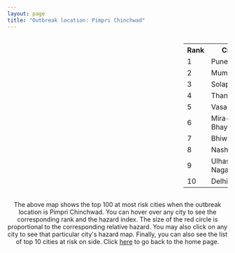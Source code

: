 ```yaml
---
layout: page
title: "Outbreak location: Pimpri Chinchwad"
---
```

<div style="width: 100%; overflow: auto;">
<div style="width: 75%; float: left;">
<div id="mapid">
<script src="https://buda-magenta.github.io/hazard_map/load_map.js"></script>

<script>
var marker_outbreak = L.marker([18.627929, 73.800983],{"autoPan": true}).addTo(map); marker_outbreak.bindTooltip("Pimpri Chinchwad").openTooltip();

var circle_1 = L.circle([18.521428, 73.854454], {"pane": "markerPane", "color": "red", "fill": true, "fillOpacity": 0.2, "fillRule": "evenodd", "lineCap": "round", "lineJoin": "round", "opacity": 1.0, "radius": 163273, "stroke": true, "weight": 3}).addTo(map);
circle_1.bindTooltip("Pune<br>rank: 1<br>hazard index: 0.163273")
circle_1.bindPopup('<a href="https://buda-magenta.github.io/hazard_map/Pune">Pune</a>')

var circle_2 = L.circle([19.075990, 72.877393], {"pane": "markerPane", "color": "red", "fill": true, "fillOpacity": 0.2, "fillRule": "evenodd", "lineCap": "round", "lineJoin": "round", "opacity": 1.0, "radius": 121465, "stroke": true, "weight": 3}).addTo(map);
circle_2.bindTooltip("Mumbai<br>rank: 2<br>hazard index: 0.121465")
circle_2.bindPopup('<a href="https://buda-magenta.github.io/hazard_map/Mumbai">Mumbai</a>')

var circle_3 = L.circle([17.849907, 75.276320], {"pane": "markerPane", "color": "red", "fill": true, "fillOpacity": 0.2, "fillRule": "evenodd", "lineCap": "round", "lineJoin": "round", "opacity": 1.0, "radius": 18110, "stroke": true, "weight": 3}).addTo(map);
circle_3.bindTooltip("Solapur<br>rank: 3<br>hazard index: 0.018111")
circle_3.bindPopup('<a href="https://buda-magenta.github.io/hazard_map/Solapur">Solapur</a>')

var circle_4 = L.circle([19.194329, 72.970178], {"pane": "markerPane", "color": "red", "fill": true, "fillOpacity": 0.2, "fillRule": "evenodd", "lineCap": "round", "lineJoin": "round", "opacity": 1.0, "radius": 17567, "stroke": true, "weight": 3}).addTo(map);
circle_4.bindTooltip("Thane<br>rank: 4<br>hazard index: 0.017568")
circle_4.bindPopup('<a href="https://buda-magenta.github.io/hazard_map/Thane">Thane</a>')

var circle_5 = L.circle([19.439885, 72.880383], {"pane": "markerPane", "color": "red", "fill": true, "fillOpacity": 0.2, "fillRule": "evenodd", "lineCap": "round", "lineJoin": "round", "opacity": 1.0, "radius": 9394, "stroke": true, "weight": 3}).addTo(map);
circle_5.bindTooltip("Vasai<br>rank: 5<br>hazard index: 0.009395")
circle_5.bindPopup('<a href="https://buda-magenta.github.io/hazard_map/Vasai">Vasai</a>')

var circle_6 = L.circle([19.295200, 72.854400], {"pane": "markerPane", "color": "red", "fill": true, "fillOpacity": 0.2, "fillRule": "evenodd", "lineCap": "round", "lineJoin": "round", "opacity": 1.0, "radius": 7401, "stroke": true, "weight": 3}).addTo(map);
circle_6.bindTooltip("Mira-Bhayandar<br>rank: 6<br>hazard index: 0.007401")
circle_6.bindPopup('<a href="https://buda-magenta.github.io/hazard_map/Mira-Bhayandar">Mira-Bhayandar</a>')

var circle_7 = L.circle([19.362531, 73.078475], {"pane": "markerPane", "color": "red", "fill": true, "fillOpacity": 0.2, "fillRule": "evenodd", "lineCap": "round", "lineJoin": "round", "opacity": 1.0, "radius": 6482, "stroke": true, "weight": 3}).addTo(map);
circle_7.bindTooltip("Bhiwandi<br>rank: 7<br>hazard index: 0.006482")
circle_7.bindPopup('<a href="https://buda-magenta.github.io/hazard_map/Bhiwandi">Bhiwandi</a>')

var circle_8 = L.circle([20.011247, 73.790236], {"pane": "markerPane", "color": "red", "fill": true, "fillOpacity": 0.2, "fillRule": "evenodd", "lineCap": "round", "lineJoin": "round", "opacity": 1.0, "radius": 5839, "stroke": true, "weight": 3}).addTo(map);
circle_8.bindTooltip("Nashik<br>rank: 8<br>hazard index: 0.005840")
circle_8.bindPopup('<a href="https://buda-magenta.github.io/hazard_map/Nashik">Nashik</a>')

var circle_9 = L.circle([19.261944, 73.194760], {"pane": "markerPane", "color": "red", "fill": true, "fillOpacity": 0.2, "fillRule": "evenodd", "lineCap": "round", "lineJoin": "round", "opacity": 1.0, "radius": 4628, "stroke": true, "weight": 3}).addTo(map);
circle_9.bindTooltip("Ulhas Nagar<br>rank: 9<br>hazard index: 0.004628")
circle_9.bindPopup('<a href="https://buda-magenta.github.io/hazard_map/Ulhas_Nagar">Ulhas Nagar</a>')

var circle_10 = L.circle([28.651718, 77.221939], {"pane": "markerPane", "color": "red", "fill": true, "fillOpacity": 0.2, "fillRule": "evenodd", "lineCap": "round", "lineJoin": "round", "opacity": 1.0, "radius": 3461, "stroke": true, "weight": 3}).addTo(map);
circle_10.bindTooltip("Delhi<br>rank: 10<br>hazard index: 0.003461")
circle_10.bindPopup('<a href="https://buda-magenta.github.io/hazard_map/Delhi">Delhi</a>')

var circle_11 = L.circle([17.636129, 74.298278], {"pane": "markerPane", "color": "red", "fill": true, "fillOpacity": 0.2, "fillRule": "evenodd", "lineCap": "round", "lineJoin": "round", "opacity": 1.0, "radius": 3197, "stroke": true, "weight": 3}).addTo(map);
circle_11.bindTooltip("Satara<br>rank: 11<br>hazard index: 0.003197")
circle_11.bindPopup('<a href="https://buda-magenta.github.io/hazard_map/Satara">Satara</a>')

var circle_12 = L.circle([19.794750, 75.077922], {"pane": "markerPane", "color": "red", "fill": true, "fillOpacity": 0.2, "fillRule": "evenodd", "lineCap": "round", "lineJoin": "round", "opacity": 1.0, "radius": 2756, "stroke": true, "weight": 3}).addTo(map);
circle_12.bindTooltip("Gangapur<br>rank: 12<br>hazard index: 0.002756")
circle_12.bindPopup('<a href="https://buda-magenta.github.io/hazard_map/Gangapur">Gangapur</a>')

var circle_13 = L.circle([12.979120, 77.591300], {"pane": "markerPane", "color": "red", "fill": true, "fillOpacity": 0.2, "fillRule": "evenodd", "lineCap": "round", "lineJoin": "round", "opacity": 1.0, "radius": 2463, "stroke": true, "weight": 3}).addTo(map);
circle_13.bindTooltip("Bangalore<br>rank: 13<br>hazard index: 0.002464")
circle_13.bindPopup('<a href="https://buda-magenta.github.io/hazard_map/Bangalore">Bangalore</a>')

var circle_14 = L.circle([19.143607, 73.295535], {"pane": "markerPane", "color": "red", "fill": true, "fillOpacity": 0.2, "fillRule": "evenodd", "lineCap": "round", "lineJoin": "round", "opacity": 1.0, "radius": 2278, "stroke": true, "weight": 3}).addTo(map);
circle_14.bindTooltip("Ambarnath<br>rank: 14<br>hazard index: 0.002278")
circle_14.bindPopup('<a href="https://buda-magenta.github.io/hazard_map/Ambarnath">Ambarnath</a>')

var circle_15 = L.circle([19.250000, 74.750000], {"pane": "markerPane", "color": "red", "fill": true, "fillOpacity": 0.2, "fillRule": "evenodd", "lineCap": "round", "lineJoin": "round", "opacity": 1.0, "radius": 2231, "stroke": true, "weight": 3}).addTo(map);
circle_15.bindTooltip("Ahmadnagar<br>rank: 15<br>hazard index: 0.002232")
circle_15.bindPopup('<a href="https://buda-magenta.github.io/hazard_map/Ahmadnagar">Ahmadnagar</a>')

var circle_16 = L.circle([21.170200, 72.831100], {"pane": "markerPane", "color": "red", "fill": true, "fillOpacity": 0.2, "fillRule": "evenodd", "lineCap": "round", "lineJoin": "round", "opacity": 1.0, "radius": 2085, "stroke": true, "weight": 3}).addTo(map);
circle_16.bindTooltip("Surat<br>rank: 16<br>hazard index: 0.002086")
circle_16.bindPopup('<a href="https://buda-magenta.github.io/hazard_map/Surat">Surat</a>')

var circle_17 = L.circle([23.021624, 72.579707], {"pane": "markerPane", "color": "red", "fill": true, "fillOpacity": 0.2, "fillRule": "evenodd", "lineCap": "round", "lineJoin": "round", "opacity": 1.0, "radius": 2055, "stroke": true, "weight": 3}).addTo(map);
circle_17.bindTooltip("Ahmedabad<br>rank: 17<br>hazard index: 0.002056")
circle_17.bindPopup('<a href="https://buda-magenta.github.io/hazard_map/Ahmedabad">Ahmedabad</a>')

var circle_18 = L.circle([20.325704, 78.116914], {"pane": "markerPane", "color": "red", "fill": true, "fillOpacity": 0.2, "fillRule": "evenodd", "lineCap": "round", "lineJoin": "round", "opacity": 1.0, "radius": 1964, "stroke": true, "weight": 3}).addTo(map);
circle_18.bindTooltip("Yavatmal<br>rank: 18<br>hazard index: 0.001965")
circle_18.bindPopup('<a href="https://buda-magenta.github.io/hazard_map/Yavatmal">Yavatmal</a>')

var circle_19 = L.circle([17.388786, 78.461065], {"pane": "markerPane", "color": "red", "fill": true, "fillOpacity": 0.2, "fillRule": "evenodd", "lineCap": "round", "lineJoin": "round", "opacity": 1.0, "radius": 1922, "stroke": true, "weight": 3}).addTo(map);
circle_19.bindTooltip("Hyderabad<br>rank: 19<br>hazard index: 0.001923")
circle_19.bindPopup('<a href="https://buda-magenta.github.io/hazard_map/Hyderabad">Hyderabad</a>')

var circle_20 = L.circle([13.083694, 80.270186], {"pane": "markerPane", "color": "red", "fill": true, "fillOpacity": 0.2, "fillRule": "evenodd", "lineCap": "round", "lineJoin": "round", "opacity": 1.0, "radius": 1581, "stroke": true, "weight": 3}).addTo(map);
circle_20.bindTooltip("Chennai<br>rank: 20<br>hazard index: 0.001581")
circle_20.bindPopup('<a href="https://buda-magenta.github.io/hazard_map/Chennai">Chennai</a>')

var circle_21 = L.circle([15.398403, 73.812918], {"pane": "markerPane", "color": "red", "fill": true, "fillOpacity": 0.2, "fillRule": "evenodd", "lineCap": "round", "lineJoin": "round", "opacity": 1.0, "radius": 1396, "stroke": true, "weight": 3}).addTo(map);
circle_21.bindTooltip("Vasco Da Gama<br>rank: 21<br>hazard index: 0.001397")
circle_21.bindPopup('<a href="https://buda-magenta.github.io/hazard_map/Vasco_Da_Gama">Vasco Da Gama</a>')

var circle_22 = L.circle([18.793568, 80.815939], {"pane": "markerPane", "color": "red", "fill": true, "fillOpacity": 0.2, "fillRule": "evenodd", "lineCap": "round", "lineJoin": "round", "opacity": 1.0, "radius": 1221, "stroke": true, "weight": 3}).addTo(map);
circle_22.bindTooltip("Bijapur<br>rank: 22<br>hazard index: 0.001222")
circle_22.bindPopup('<a href="https://buda-magenta.github.io/hazard_map/Bijapur">Bijapur</a>')

var circle_23 = L.circle([16.850253, 74.594888], {"pane": "markerPane", "color": "red", "fill": true, "fillOpacity": 0.2, "fillRule": "evenodd", "lineCap": "round", "lineJoin": "round", "opacity": 1.0, "radius": 1094, "stroke": true, "weight": 3}).addTo(map);
circle_23.bindTooltip("Sangli<br>rank: 23<br>hazard index: 0.001095")
circle_23.bindPopup('<a href="https://buda-magenta.github.io/hazard_map/Sangli">Sangli</a>')

var circle_24 = L.circle([21.149813, 79.082056], {"pane": "markerPane", "color": "red", "fill": true, "fillOpacity": 0.2, "fillRule": "evenodd", "lineCap": "round", "lineJoin": "round", "opacity": 1.0, "radius": 984, "stroke": true, "weight": 3}).addTo(map);
circle_24.bindTooltip("Nagpur<br>rank: 24<br>hazard index: 0.000985")
circle_24.bindPopup('<a href="https://buda-magenta.github.io/hazard_map/Nagpur">Nagpur</a>')

var circle_25 = L.circle([22.541418, 88.357691], {"pane": "markerPane", "color": "red", "fill": true, "fillOpacity": 0.2, "fillRule": "evenodd", "lineCap": "round", "lineJoin": "round", "opacity": 1.0, "radius": 897, "stroke": true, "weight": 3}).addTo(map);
circle_25.bindTooltip("Kolkata<br>rank: 25<br>hazard index: 0.000898")
circle_25.bindPopup('<a href="https://buda-magenta.github.io/hazard_map/Kolkata">Kolkata</a>')

var circle_26 = L.circle([22.297314, 73.194257], {"pane": "markerPane", "color": "red", "fill": true, "fillOpacity": 0.2, "fillRule": "evenodd", "lineCap": "round", "lineJoin": "round", "opacity": 1.0, "radius": 795, "stroke": true, "weight": 3}).addTo(map);
circle_26.bindTooltip("Vadodara<br>rank: 26<br>hazard index: 0.000796")
circle_26.bindPopup('<a href="https://buda-magenta.github.io/hazard_map/Vadodara">Vadodara</a>')

var circle_27 = L.circle([20.432402, 73.141172], {"pane": "markerPane", "color": "red", "fill": true, "fillOpacity": 0.2, "fillRule": "evenodd", "lineCap": "round", "lineJoin": "round", "opacity": 1.0, "radius": 760, "stroke": true, "weight": 3}).addTo(map);
circle_27.bindTooltip("Valsad<br>rank: 27<br>hazard index: 0.000760")
circle_27.bindPopup('<a href="https://buda-magenta.github.io/hazard_map/Valsad">Valsad</a>')

var circle_28 = L.circle([16.702841, 74.240533], {"pane": "markerPane", "color": "red", "fill": true, "fillOpacity": 0.2, "fillRule": "evenodd", "lineCap": "round", "lineJoin": "round", "opacity": 1.0, "radius": 678, "stroke": true, "weight": 3}).addTo(map);
circle_28.bindTooltip("Kolhapur<br>rank: 28<br>hazard index: 0.000678")
circle_28.bindPopup('<a href="https://buda-magenta.github.io/hazard_map/Kolhapur">Kolhapur</a>')

var circle_29 = L.circle([12.869810, 74.843008], {"pane": "markerPane", "color": "red", "fill": true, "fillOpacity": 0.2, "fillRule": "evenodd", "lineCap": "round", "lineJoin": "round", "opacity": 1.0, "radius": 583, "stroke": true, "weight": 3}).addTo(map);
circle_29.bindTooltip("Mangalore<br>rank: 29<br>hazard index: 0.000583")
circle_29.bindPopup('<a href="https://buda-magenta.github.io/hazard_map/Mangalore">Mangalore</a>')

var circle_30 = L.circle([25.531031, 78.652689], {"pane": "markerPane", "color": "red", "fill": true, "fillOpacity": 0.2, "fillRule": "evenodd", "lineCap": "round", "lineJoin": "round", "opacity": 1.0, "radius": 520, "stroke": true, "weight": 3}).addTo(map);
circle_30.bindTooltip("Jhansi<br>rank: 30<br>hazard index: 0.000521")
circle_30.bindPopup('<a href="https://buda-magenta.github.io/hazard_map/Jhansi">Jhansi</a>')

var circle_31 = L.circle([15.857267, 74.506934], {"pane": "markerPane", "color": "red", "fill": true, "fillOpacity": 0.2, "fillRule": "evenodd", "lineCap": "round", "lineJoin": "round", "opacity": 1.0, "radius": 460, "stroke": true, "weight": 3}).addTo(map);
circle_31.bindTooltip("Belgaum<br>rank: 31<br>hazard index: 0.000460")
circle_31.bindPopup('<a href="https://buda-magenta.github.io/hazard_map/Belgaum">Belgaum</a>')

var circle_32 = L.circle([26.838100, 80.934600], {"pane": "markerPane", "color": "red", "fill": true, "fillOpacity": 0.2, "fillRule": "evenodd", "lineCap": "round", "lineJoin": "round", "opacity": 1.0, "radius": 437, "stroke": true, "weight": 3}).addTo(map);
circle_32.bindTooltip("Lucknow<br>rank: 32<br>hazard index: 0.000438")
circle_32.bindPopup('<a href="https://buda-magenta.github.io/hazard_map/Lucknow">Lucknow</a>')

var circle_33 = L.circle([19.877263, 75.339024], {"pane": "markerPane", "color": "red", "fill": true, "fillOpacity": 0.2, "fillRule": "evenodd", "lineCap": "round", "lineJoin": "round", "opacity": 1.0, "radius": 415, "stroke": true, "weight": 3}).addTo(map);
circle_33.bindTooltip("Aurangabad<br>rank: 33<br>hazard index: 0.000415")
circle_33.bindPopup('<a href="https://buda-magenta.github.io/hazard_map/Aurangabad">Aurangabad</a>')

var circle_34 = L.circle([25.895924, 82.437716], {"pane": "markerPane", "color": "red", "fill": true, "fillOpacity": 0.2, "fillRule": "evenodd", "lineCap": "round", "lineJoin": "round", "opacity": 1.0, "radius": 414, "stroke": true, "weight": 3}).addTo(map);
circle_34.bindTooltip("Badlapur<br>rank: 34<br>hazard index: 0.000414")
circle_34.bindPopup('<a href="https://buda-magenta.github.io/hazard_map/Badlapur">Badlapur</a>')

var circle_35 = L.circle([19.169335, 77.311013], {"pane": "markerPane", "color": "red", "fill": true, "fillOpacity": 0.2, "fillRule": "evenodd", "lineCap": "round", "lineJoin": "round", "opacity": 1.0, "radius": 413, "stroke": true, "weight": 3}).addTo(map);
circle_35.bindTooltip("Nanded Waghala<br>rank: 35<br>hazard index: 0.000413")
circle_35.bindPopup('<a href="https://buda-magenta.github.io/hazard_map/Nanded_Waghala">Nanded Waghala</a>')

var circle_36 = L.circle([26.915458, 75.818982], {"pane": "markerPane", "color": "red", "fill": true, "fillOpacity": 0.2, "fillRule": "evenodd", "lineCap": "round", "lineJoin": "round", "opacity": 1.0, "radius": 399, "stroke": true, "weight": 3}).addTo(map);
circle_36.bindTooltip("Jaipur<br>rank: 36<br>hazard index: 0.000400")
circle_36.bindPopup('<a href="https://buda-magenta.github.io/hazard_map/Jaipur">Jaipur</a>')

var circle_37 = L.circle([15.351838, 75.137985], {"pane": "markerPane", "color": "red", "fill": true, "fillOpacity": 0.2, "fillRule": "evenodd", "lineCap": "round", "lineJoin": "round", "opacity": 1.0, "radius": 368, "stroke": true, "weight": 3}).addTo(map);
circle_37.bindTooltip("Hubli<br>rank: 37<br>hazard index: 0.000369")
circle_37.bindPopup('<a href="https://buda-magenta.github.io/hazard_map/Hubli">Hubli</a>')

var circle_38 = L.circle([9.931308, 76.267414], {"pane": "markerPane", "color": "red", "fill": true, "fillOpacity": 0.2, "fillRule": "evenodd", "lineCap": "round", "lineJoin": "round", "opacity": 1.0, "radius": 364, "stroke": true, "weight": 3}).addTo(map);
circle_38.bindTooltip("Kochi<br>rank: 38<br>hazard index: 0.000364")
circle_38.bindPopup('<a href="https://buda-magenta.github.io/hazard_map/Kochi">Kochi</a>')

var circle_39 = L.circle([18.351469, 76.755121], {"pane": "markerPane", "color": "red", "fill": true, "fillOpacity": 0.2, "fillRule": "evenodd", "lineCap": "round", "lineJoin": "round", "opacity": 1.0, "radius": 358, "stroke": true, "weight": 3}).addTo(map);
circle_39.bindTooltip("Latur<br>rank: 39<br>hazard index: 0.000359")
circle_39.bindPopup('<a href="https://buda-magenta.github.io/hazard_map/Latur">Latur</a>')

var circle_40 = L.circle([8.576971, 77.050125], {"pane": "markerPane", "color": "red", "fill": true, "fillOpacity": 0.2, "fillRule": "evenodd", "lineCap": "round", "lineJoin": "round", "opacity": 1.0, "radius": 337, "stroke": true, "weight": 3}).addTo(map);
circle_40.bindTooltip("Thiruvananthapuram<br>rank: 40<br>hazard index: 0.000337")
circle_40.bindPopup('<a href="https://buda-magenta.github.io/hazard_map/Thiruvananthapuram">Thiruvananthapuram</a>')

var circle_41 = L.circle([16.695935, 74.455575], {"pane": "markerPane", "color": "red", "fill": true, "fillOpacity": 0.2, "fillRule": "evenodd", "lineCap": "round", "lineJoin": "round", "opacity": 1.0, "radius": 329, "stroke": true, "weight": 3}).addTo(map);
circle_41.bindTooltip("Ichalkaranji<br>rank: 41<br>hazard index: 0.000330")
circle_41.bindPopup('<a href="https://buda-magenta.github.io/hazard_map/Ichalkaranji">Ichalkaranji</a>')

var circle_42 = L.circle([25.438130, 81.833800], {"pane": "markerPane", "color": "red", "fill": true, "fillOpacity": 0.2, "fillRule": "evenodd", "lineCap": "round", "lineJoin": "round", "opacity": 1.0, "radius": 306, "stroke": true, "weight": 3}).addTo(map);
circle_42.bindTooltip("Allahabad<br>rank: 42<br>hazard index: 0.000306")
circle_42.bindPopup('<a href="https://buda-magenta.github.io/hazard_map/Allahabad">Allahabad</a>')

var circle_43 = L.circle([23.258486, 77.401989], {"pane": "markerPane", "color": "red", "fill": true, "fillOpacity": 0.2, "fillRule": "evenodd", "lineCap": "round", "lineJoin": "round", "opacity": 1.0, "radius": 293, "stroke": true, "weight": 3}).addTo(map);
circle_43.bindTooltip("Bhopal<br>rank: 43<br>hazard index: 0.000293")
circle_43.bindPopup('<a href="https://buda-magenta.github.io/hazard_map/Bhopal">Bhopal</a>')

var circle_44 = L.circle([11.258608, 75.778874], {"pane": "markerPane", "color": "red", "fill": true, "fillOpacity": 0.2, "fillRule": "evenodd", "lineCap": "round", "lineJoin": "round", "opacity": 1.0, "radius": 290, "stroke": true, "weight": 3}).addTo(map);
circle_44.bindTooltip("Kozhikode<br>rank: 44<br>hazard index: 0.000290")
circle_44.bindPopup('<a href="https://buda-magenta.github.io/hazard_map/Kozhikode">Kozhikode</a>')

var circle_45 = L.circle([23.160894, 79.949770], {"pane": "markerPane", "color": "red", "fill": true, "fillOpacity": 0.2, "fillRule": "evenodd", "lineCap": "round", "lineJoin": "round", "opacity": 1.0, "radius": 287, "stroke": true, "weight": 3}).addTo(map);
circle_45.bindTooltip("Jabalpur<br>rank: 45<br>hazard index: 0.000288")
circle_45.bindPopup('<a href="https://buda-magenta.github.io/hazard_map/Jabalpur">Jabalpur</a>')

var circle_46 = L.circle([25.335649, 83.007629], {"pane": "markerPane", "color": "red", "fill": true, "fillOpacity": 0.2, "fillRule": "evenodd", "lineCap": "round", "lineJoin": "round", "opacity": 1.0, "radius": 285, "stroke": true, "weight": 3}).addTo(map);
circle_46.bindTooltip("Varanasi<br>rank: 46<br>hazard index: 0.000286")
circle_46.bindPopup('<a href="https://buda-magenta.github.io/hazard_map/Varanasi">Varanasi</a>')

var circle_47 = L.circle([22.720362, 75.868200], {"pane": "markerPane", "color": "red", "fill": true, "fillOpacity": 0.2, "fillRule": "evenodd", "lineCap": "round", "lineJoin": "round", "opacity": 1.0, "radius": 250, "stroke": true, "weight": 3}).addTo(map);
circle_47.bindTooltip("Indore<br>rank: 47<br>hazard index: 0.000251")
circle_47.bindPopup('<a href="https://buda-magenta.github.io/hazard_map/Indore">Indore</a>')

var circle_48 = L.circle([26.460914, 80.321759], {"pane": "markerPane", "color": "red", "fill": true, "fillOpacity": 0.2, "fillRule": "evenodd", "lineCap": "round", "lineJoin": "round", "opacity": 1.0, "radius": 237, "stroke": true, "weight": 3}).addTo(map);
circle_48.bindTooltip("Kanpur<br>rank: 48<br>hazard index: 0.000238")
circle_48.bindPopup('<a href="https://buda-magenta.github.io/hazard_map/Kanpur">Kanpur</a>')

var circle_49 = L.circle([19.290314, 76.602903], {"pane": "markerPane", "color": "red", "fill": true, "fillOpacity": 0.2, "fillRule": "evenodd", "lineCap": "round", "lineJoin": "round", "opacity": 1.0, "radius": 237, "stroke": true, "weight": 3}).addTo(map);
circle_49.bindTooltip("Parbhani<br>rank: 49<br>hazard index: 0.000237")
circle_49.bindPopup('<a href="https://buda-magenta.github.io/hazard_map/Parbhani">Parbhani</a>')

var circle_50 = L.circle([20.761862, 77.192172], {"pane": "markerPane", "color": "red", "fill": true, "fillOpacity": 0.2, "fillRule": "evenodd", "lineCap": "round", "lineJoin": "round", "opacity": 1.0, "radius": 231, "stroke": true, "weight": 3}).addTo(map);
circle_50.bindTooltip("Akola<br>rank: 50<br>hazard index: 0.000231")
circle_50.bindPopup('<a href="https://buda-magenta.github.io/hazard_map/Akola">Akola</a>')

var circle_51 = L.circle([25.609324, 85.123525], {"pane": "markerPane", "color": "red", "fill": true, "fillOpacity": 0.2, "fillRule": "evenodd", "lineCap": "round", "lineJoin": "round", "opacity": 1.0, "radius": 229, "stroke": true, "weight": 3}).addTo(map);
circle_51.bindTooltip("Patna<br>rank: 51<br>hazard index: 0.000229")
circle_51.bindPopup('<a href="https://buda-magenta.github.io/hazard_map/Patna">Patna</a>')

var circle_52 = L.circle([26.732501, 77.036312], {"pane": "markerPane", "color": "red", "fill": true, "fillOpacity": 0.2, "fillRule": "evenodd", "lineCap": "round", "lineJoin": "round", "opacity": 1.0, "radius": 215, "stroke": true, "weight": 3}).addTo(map);
circle_52.bindTooltip("Hindaun<br>rank: 52<br>hazard index: 0.000215")
circle_52.bindPopup('<a href="https://buda-magenta.github.io/hazard_map/Hindaun">Hindaun</a>')

var circle_53 = L.circle([21.237947, 81.633683], {"pane": "markerPane", "color": "red", "fill": true, "fillOpacity": 0.2, "fillRule": "evenodd", "lineCap": "round", "lineJoin": "round", "opacity": 1.0, "radius": 209, "stroke": true, "weight": 3}).addTo(map);
circle_53.bindTooltip("Raipur<br>rank: 53<br>hazard index: 0.000210")
circle_53.bindPopup('<a href="https://buda-magenta.github.io/hazard_map/Raipur">Raipur</a>')

var circle_54 = L.circle([20.843512, 75.525927], {"pane": "markerPane", "color": "red", "fill": true, "fillOpacity": 0.2, "fillRule": "evenodd", "lineCap": "round", "lineJoin": "round", "opacity": 1.0, "radius": 209, "stroke": true, "weight": 3}).addTo(map);
circle_54.bindTooltip("Jalgaon<br>rank: 54<br>hazard index: 0.000209")
circle_54.bindPopup('<a href="https://buda-magenta.github.io/hazard_map/Jalgaon">Jalgaon</a>')

var circle_55 = L.circle([11.001812, 76.962843], {"pane": "markerPane", "color": "red", "fill": true, "fillOpacity": 0.2, "fillRule": "evenodd", "lineCap": "round", "lineJoin": "round", "opacity": 1.0, "radius": 204, "stroke": true, "weight": 3}).addTo(map);
circle_55.bindTooltip("Coimbatore<br>rank: 55<br>hazard index: 0.000204")
circle_55.bindPopup('<a href="https://buda-magenta.github.io/hazard_map/Coimbatore">Coimbatore</a>')

var circle_56 = L.circle([16.185317, 75.696792], {"pane": "markerPane", "color": "red", "fill": true, "fillOpacity": 0.2, "fillRule": "evenodd", "lineCap": "round", "lineJoin": "round", "opacity": 1.0, "radius": 188, "stroke": true, "weight": 3}).addTo(map);
circle_56.bindTooltip("Bagalkot<br>rank: 56<br>hazard index: 0.000189")
circle_56.bindPopup('<a href="https://buda-magenta.github.io/hazard_map/Bagalkot">Bagalkot</a>')

var circle_57 = L.circle([22.305199, 70.802833], {"pane": "markerPane", "color": "red", "fill": true, "fillOpacity": 0.2, "fillRule": "evenodd", "lineCap": "round", "lineJoin": "round", "opacity": 1.0, "radius": 174, "stroke": true, "weight": 3}).addTo(map);
circle_57.bindTooltip("Rajkot<br>rank: 57<br>hazard index: 0.000175")
circle_57.bindPopup('<a href="https://buda-magenta.github.io/hazard_map/Rajkot">Rajkot</a>')

var circle_58 = L.circle([24.578721, 73.686257], {"pane": "markerPane", "color": "red", "fill": true, "fillOpacity": 0.2, "fillRule": "evenodd", "lineCap": "round", "lineJoin": "round", "opacity": 1.0, "radius": 170, "stroke": true, "weight": 3}).addTo(map);
circle_58.bindTooltip("Udaipur<br>rank: 58<br>hazard index: 0.000171")
circle_58.bindPopup('<a href="https://buda-magenta.github.io/hazard_map/Udaipur">Udaipur</a>')

var circle_59 = L.circle([15.426365, 75.630079], {"pane": "markerPane", "color": "red", "fill": true, "fillOpacity": 0.2, "fillRule": "evenodd", "lineCap": "round", "lineJoin": "round", "opacity": 1.0, "radius": 164, "stroke": true, "weight": 3}).addTo(map);
circle_59.bindTooltip("Gadag<br>rank: 59<br>hazard index: 0.000164")
circle_59.bindPopup('<a href="https://buda-magenta.github.io/hazard_map/Gadag">Gadag</a>')

var circle_60 = L.circle([20.266777, 85.843559], {"pane": "markerPane", "color": "red", "fill": true, "fillOpacity": 0.2, "fillRule": "evenodd", "lineCap": "round", "lineJoin": "round", "opacity": 1.0, "radius": 148, "stroke": true, "weight": 3}).addTo(map);
circle_60.bindTooltip("Bhubaneswar<br>rank: 60<br>hazard index: 0.000149")
circle_60.bindPopup('<a href="https://buda-magenta.github.io/hazard_map/Bhubaneswar">Bhubaneswar</a>')

var circle_61 = L.circle([30.733442, 76.779714], {"pane": "markerPane", "color": "red", "fill": true, "fillOpacity": 0.2, "fillRule": "evenodd", "lineCap": "round", "lineJoin": "round", "opacity": 1.0, "radius": 143, "stroke": true, "weight": 3}).addTo(map);
circle_61.bindTooltip("Chandigarh<br>rank: 61<br>hazard index: 0.000144")
circle_61.bindPopup('<a href="https://buda-magenta.github.io/hazard_map/Chandigarh">Chandigarh</a>')

var circle_62 = L.circle([10.525626, 76.213254], {"pane": "markerPane", "color": "red", "fill": true, "fillOpacity": 0.2, "fillRule": "evenodd", "lineCap": "round", "lineJoin": "round", "opacity": 1.0, "radius": 142, "stroke": true, "weight": 3}).addTo(map);
circle_62.bindTooltip("Thrissur<br>rank: 62<br>hazard index: 0.000142")
circle_62.bindPopup('<a href="https://buda-magenta.github.io/hazard_map/Thrissur">Thrissur</a>')

var circle_63 = L.circle([20.993276, 75.839983], {"pane": "markerPane", "color": "red", "fill": true, "fillOpacity": 0.2, "fillRule": "evenodd", "lineCap": "round", "lineJoin": "round", "opacity": 1.0, "radius": 141, "stroke": true, "weight": 3}).addTo(map);
circle_63.bindTooltip("Bhusawal<br>rank: 63<br>hazard index: 0.000141")
circle_63.bindPopup('<a href="https://buda-magenta.github.io/hazard_map/Bhusawal">Bhusawal</a>')

var circle_64 = L.circle([12.305183, 76.655361], {"pane": "markerPane", "color": "red", "fill": true, "fillOpacity": 0.2, "fillRule": "evenodd", "lineCap": "round", "lineJoin": "round", "opacity": 1.0, "radius": 115, "stroke": true, "weight": 3}).addTo(map);
circle_64.bindTooltip("Mysore<br>rank: 64<br>hazard index: 0.000116")
circle_64.bindPopup('<a href="https://buda-magenta.github.io/hazard_map/Mysore">Mysore</a>')

var circle_65 = L.circle([8.887951, 76.595501], {"pane": "markerPane", "color": "red", "fill": true, "fillOpacity": 0.2, "fillRule": "evenodd", "lineCap": "round", "lineJoin": "round", "opacity": 1.0, "radius": 113, "stroke": true, "weight": 3}).addTo(map);
circle_65.bindTooltip("Kollam<br>rank: 65<br>hazard index: 0.000113")
circle_65.bindPopup('<a href="https://buda-magenta.github.io/hazard_map/Kollam">Kollam</a>')

var circle_66 = L.circle([18.182992, 75.743925], {"pane": "markerPane", "color": "red", "fill": true, "fillOpacity": 0.2, "fillRule": "evenodd", "lineCap": "round", "lineJoin": "round", "opacity": 1.0, "radius": 111, "stroke": true, "weight": 3}).addTo(map);
circle_66.bindTooltip("Barshi<br>rank: 66<br>hazard index: 0.000111")
circle_66.bindPopup('<a href="https://buda-magenta.github.io/hazard_map/Barshi">Barshi</a>')

var circle_67 = L.circle([16.083333, 77.166667], {"pane": "markerPane", "color": "red", "fill": true, "fillOpacity": 0.2, "fillRule": "evenodd", "lineCap": "round", "lineJoin": "round", "opacity": 1.0, "radius": 111, "stroke": true, "weight": 3}).addTo(map);
circle_67.bindTooltip("Raichur<br>rank: 67<br>hazard index: 0.000111")
circle_67.bindPopup('<a href="https://buda-magenta.github.io/hazard_map/Raichur">Raichur</a>')

var circle_68 = L.circle([19.918233, 75.868625], {"pane": "markerPane", "color": "red", "fill": true, "fillOpacity": 0.2, "fillRule": "evenodd", "lineCap": "round", "lineJoin": "round", "opacity": 1.0, "radius": 110, "stroke": true, "weight": 3}).addTo(map);
circle_68.bindTooltip("Jalna<br>rank: 68<br>hazard index: 0.000110")
circle_68.bindPopup('<a href="https://buda-magenta.github.io/hazard_map/Jalna">Jalna</a>')

var circle_69 = L.circle([17.723128, 83.301284], {"pane": "markerPane", "color": "red", "fill": true, "fillOpacity": 0.2, "fillRule": "evenodd", "lineCap": "round", "lineJoin": "round", "opacity": 1.0, "radius": 106, "stroke": true, "weight": 3}).addTo(map);
circle_69.bindTooltip("Visakhapatnam<br>rank: 69<br>hazard index: 0.000106")
circle_69.bindPopup('<a href="https://buda-magenta.github.io/hazard_map/Visakhapatnam">Visakhapatnam</a>')

var circle_70 = L.circle([18.169844, 76.117963], {"pane": "markerPane", "color": "red", "fill": true, "fillOpacity": 0.2, "fillRule": "evenodd", "lineCap": "round", "lineJoin": "round", "opacity": 1.0, "radius": 105, "stroke": true, "weight": 3}).addTo(map);
circle_70.bindTooltip("Osmanabad<br>rank: 70<br>hazard index: 0.000105")
circle_70.bindPopup('<a href="https://buda-magenta.github.io/hazard_map/Osmanabad">Osmanabad</a>')

var circle_71 = L.circle([31.634308, 74.873679], {"pane": "markerPane", "color": "red", "fill": true, "fillOpacity": 0.2, "fillRule": "evenodd", "lineCap": "round", "lineJoin": "round", "opacity": 1.0, "radius": 104, "stroke": true, "weight": 3}).addTo(map);
circle_71.bindTooltip("Amritsar<br>rank: 71<br>hazard index: 0.000104")
circle_71.bindPopup('<a href="https://buda-magenta.github.io/hazard_map/Amritsar">Amritsar</a>')

var circle_72 = L.circle([25.196826, 76.000893], {"pane": "markerPane", "color": "red", "fill": true, "fillOpacity": 0.2, "fillRule": "evenodd", "lineCap": "round", "lineJoin": "round", "opacity": 1.0, "radius": 101, "stroke": true, "weight": 3}).addTo(map);
circle_72.bindTooltip("Kota<br>rank: 72<br>hazard index: 0.000101")
circle_72.bindPopup('<a href="https://buda-magenta.github.io/hazard_map/Kota">Kota</a>')

var circle_73 = L.circle([26.055318, 82.993139], {"pane": "markerPane", "color": "red", "fill": true, "fillOpacity": 0.2, "fillRule": "evenodd", "lineCap": "round", "lineJoin": "round", "opacity": 1.0, "radius": 95, "stroke": true, "weight": 3}).addTo(map);
circle_73.bindTooltip("Nizamabad<br>rank: 73<br>hazard index: 0.000096")
circle_73.bindPopup('<a href="https://buda-magenta.github.io/hazard_map/Nizamabad">Nizamabad</a>')

var circle_74 = L.circle([26.296772, 73.035143], {"pane": "markerPane", "color": "red", "fill": true, "fillOpacity": 0.2, "fillRule": "evenodd", "lineCap": "round", "lineJoin": "round", "opacity": 1.0, "radius": 93, "stroke": true, "weight": 3}).addTo(map);
circle_74.bindTooltip("Jodhpur<br>rank: 74<br>hazard index: 0.000094")
circle_74.bindPopup('<a href="https://buda-magenta.github.io/hazard_map/Jodhpur">Jodhpur</a>')

var circle_75 = L.circle([13.341917, 74.747323], {"pane": "markerPane", "color": "red", "fill": true, "fillOpacity": 0.2, "fillRule": "evenodd", "lineCap": "round", "lineJoin": "round", "opacity": 1.0, "radius": 93, "stroke": true, "weight": 3}).addTo(map);
circle_75.bindTooltip("Udupi<br>rank: 75<br>hazard index: 0.000093")
circle_75.bindPopup('<a href="https://buda-magenta.github.io/hazard_map/Udupi">Udupi</a>')

var circle_76 = L.circle([26.180598, 91.753943], {"pane": "markerPane", "color": "red", "fill": true, "fillOpacity": 0.2, "fillRule": "evenodd", "lineCap": "round", "lineJoin": "round", "opacity": 1.0, "radius": 86, "stroke": true, "weight": 3}).addTo(map);
circle_76.bindTooltip("Guwahati<br>rank: 76<br>hazard index: 0.000086")
circle_76.bindPopup('<a href="https://buda-magenta.github.io/hazard_map/Guwahati">Guwahati</a>')

var circle_77 = L.circle([17.980609, 79.598212], {"pane": "markerPane", "color": "red", "fill": true, "fillOpacity": 0.2, "fillRule": "evenodd", "lineCap": "round", "lineJoin": "round", "opacity": 1.0, "radius": 76, "stroke": true, "weight": 3}).addTo(map);
circle_77.bindTooltip("Warangal<br>rank: 77<br>hazard index: 0.000077")
circle_77.bindPopup('<a href="https://buda-magenta.github.io/hazard_map/Warangal">Warangal</a>')

var circle_78 = L.circle([24.500000, 81.000000], {"pane": "markerPane", "color": "red", "fill": true, "fillOpacity": 0.2, "fillRule": "evenodd", "lineCap": "round", "lineJoin": "round", "opacity": 1.0, "radius": 75, "stroke": true, "weight": 3}).addTo(map);
circle_78.bindTooltip("Satna<br>rank: 78<br>hazard index: 0.000075")
circle_78.bindPopup('<a href="https://buda-magenta.github.io/hazard_map/Satna">Satna</a>')

var circle_79 = L.circle([16.181939, 81.135130], {"pane": "markerPane", "color": "red", "fill": true, "fillOpacity": 0.2, "fillRule": "evenodd", "lineCap": "round", "lineJoin": "round", "opacity": 1.0, "radius": 72, "stroke": true, "weight": 3}).addTo(map);
circle_79.bindTooltip("Machilipatnam<br>rank: 79<br>hazard index: 0.000073")
circle_79.bindPopup('<a href="https://buda-magenta.github.io/hazard_map/Machilipatnam">Machilipatnam</a>')

var circle_80 = L.circle([21.154541, 77.644296], {"pane": "markerPane", "color": "red", "fill": true, "fillOpacity": 0.2, "fillRule": "evenodd", "lineCap": "round", "lineJoin": "round", "opacity": 1.0, "radius": 72, "stroke": true, "weight": 3}).addTo(map);
circle_80.bindTooltip("Amravati<br>rank: 80<br>hazard index: 0.000073")
circle_80.bindPopup('<a href="https://buda-magenta.github.io/hazard_map/Amravati">Amravati</a>')

var circle_81 = L.circle([26.671329, 83.364583], {"pane": "markerPane", "color": "red", "fill": true, "fillOpacity": 0.2, "fillRule": "evenodd", "lineCap": "round", "lineJoin": "round", "opacity": 1.0, "radius": 66, "stroke": true, "weight": 3}).addTo(map);
circle_81.bindTooltip("Gorakhpur<br>rank: 81<br>hazard index: 0.000066")
circle_81.bindPopup('<a href="https://buda-magenta.github.io/hazard_map/Gorakhpur">Gorakhpur</a>')

var circle_82 = L.circle([11.664300, 78.146000], {"pane": "markerPane", "color": "red", "fill": true, "fillOpacity": 0.2, "fillRule": "evenodd", "lineCap": "round", "lineJoin": "round", "opacity": 1.0, "radius": 65, "stroke": true, "weight": 3}).addTo(map);
circle_82.bindTooltip("Salem<br>rank: 82<br>hazard index: 0.000066")
circle_82.bindPopup('<a href="https://buda-magenta.github.io/hazard_map/Salem">Salem</a>')

var circle_83 = L.circle([9.926115, 78.114098], {"pane": "markerPane", "color": "red", "fill": true, "fillOpacity": 0.2, "fillRule": "evenodd", "lineCap": "round", "lineJoin": "round", "opacity": 1.0, "radius": 65, "stroke": true, "weight": 3}).addTo(map);
circle_83.bindTooltip("Madurai<br>rank: 83<br>hazard index: 0.000065")
circle_83.bindPopup('<a href="https://buda-magenta.github.io/hazard_map/Madurai">Madurai</a>')

var circle_84 = L.circle([13.340077, 77.100621], {"pane": "markerPane", "color": "red", "fill": true, "fillOpacity": 0.2, "fillRule": "evenodd", "lineCap": "round", "lineJoin": "round", "opacity": 1.0, "radius": 62, "stroke": true, "weight": 3}).addTo(map);
circle_84.bindTooltip("Tumkur<br>rank: 84<br>hazard index: 0.000063")
circle_84.bindPopup('<a href="https://buda-magenta.github.io/hazard_map/Tumkur">Tumkur</a>')

var circle_85 = L.circle([27.639077, 76.614452], {"pane": "markerPane", "color": "red", "fill": true, "fillOpacity": 0.2, "fillRule": "evenodd", "lineCap": "round", "lineJoin": "round", "opacity": 1.0, "radius": 61, "stroke": true, "weight": 3}).addTo(map);
circle_85.bindTooltip("Alwar<br>rank: 85<br>hazard index: 0.000061")
circle_85.bindPopup('<a href="https://buda-magenta.github.io/hazard_map/Alwar">Alwar</a>')

var circle_86 = L.circle([14.475294, 78.821686], {"pane": "markerPane", "color": "red", "fill": true, "fillOpacity": 0.2, "fillRule": "evenodd", "lineCap": "round", "lineJoin": "round", "opacity": 1.0, "radius": 58, "stroke": true, "weight": 3}).addTo(map);
circle_86.bindTooltip("Kadapa<br>rank: 86<br>hazard index: 0.000059")
circle_86.bindPopup('<a href="https://buda-magenta.github.io/hazard_map/Kadapa">Kadapa</a>')

var circle_87 = L.circle([26.698885, 88.320030], {"pane": "markerPane", "color": "red", "fill": true, "fillOpacity": 0.2, "fillRule": "evenodd", "lineCap": "round", "lineJoin": "round", "opacity": 1.0, "radius": 57, "stroke": true, "weight": 3}).addTo(map);
circle_87.bindTooltip("Bagdogra<br>rank: 87<br>hazard index: 0.000057")
circle_87.bindPopup('<a href="https://buda-magenta.github.io/hazard_map/Bagdogra">Bagdogra</a>')

var circle_88 = L.circle([23.247245, 69.668339], {"pane": "markerPane", "color": "red", "fill": true, "fillOpacity": 0.2, "fillRule": "evenodd", "lineCap": "round", "lineJoin": "round", "opacity": 1.0, "radius": 57, "stroke": true, "weight": 3}).addTo(map);
circle_88.bindTooltip("Bhuj<br>rank: 88<br>hazard index: 0.000057")
circle_88.bindPopup('<a href="https://buda-magenta.github.io/hazard_map/Bhuj">Bhuj</a>')

var circle_89 = L.circle([23.370035, 85.325013], {"pane": "markerPane", "color": "red", "fill": true, "fillOpacity": 0.2, "fillRule": "evenodd", "lineCap": "round", "lineJoin": "round", "opacity": 1.0, "radius": 55, "stroke": true, "weight": 3}).addTo(map);
circle_89.bindTooltip("Ranchi<br>rank: 89<br>hazard index: 0.000055")
circle_89.bindPopup('<a href="https://buda-magenta.github.io/hazard_map/Ranchi">Ranchi</a>')

var circle_90 = L.circle([20.952407, 72.932383], {"pane": "markerPane", "color": "red", "fill": true, "fillOpacity": 0.2, "fillRule": "evenodd", "lineCap": "round", "lineJoin": "round", "opacity": 1.0, "radius": 53, "stroke": true, "weight": 3}).addTo(map);
circle_90.bindTooltip("Navsari<br>rank: 90<br>hazard index: 0.000054")
circle_90.bindPopup('<a href="https://buda-magenta.github.io/hazard_map/Navsari">Navsari</a>')

var circle_91 = L.circle([21.977864, 76.568828], {"pane": "markerPane", "color": "red", "fill": true, "fillOpacity": 0.2, "fillRule": "evenodd", "lineCap": "round", "lineJoin": "round", "opacity": 1.0, "radius": 53, "stroke": true, "weight": 3}).addTo(map);
circle_91.bindTooltip("Khandwa<br>rank: 91<br>hazard index: 0.000053")
circle_91.bindPopup('<a href="https://buda-magenta.github.io/hazard_map/Khandwa">Khandwa</a>')

var circle_92 = L.circle([17.910400, 77.519900], {"pane": "markerPane", "color": "red", "fill": true, "fillOpacity": 0.2, "fillRule": "evenodd", "lineCap": "round", "lineJoin": "round", "opacity": 1.0, "radius": 51, "stroke": true, "weight": 3}).addTo(map);
circle_92.bindTooltip("Bidar<br>rank: 92<br>hazard index: 0.000052")
circle_92.bindPopup('<a href="https://buda-magenta.github.io/hazard_map/Bidar">Bidar</a>')

var circle_93 = L.circle([22.473242, 70.055210], {"pane": "markerPane", "color": "red", "fill": true, "fillOpacity": 0.2, "fillRule": "evenodd", "lineCap": "round", "lineJoin": "round", "opacity": 1.0, "radius": 50, "stroke": true, "weight": 3}).addTo(map);
circle_93.bindTooltip("Jamnagar<br>rank: 93<br>hazard index: 0.000051")
circle_93.bindPopup('<a href="https://buda-magenta.github.io/hazard_map/Jamnagar">Jamnagar</a>')

var circle_94 = L.circle([30.325565, 78.043681], {"pane": "markerPane", "color": "red", "fill": true, "fillOpacity": 0.2, "fillRule": "evenodd", "lineCap": "round", "lineJoin": "round", "opacity": 1.0, "radius": 50, "stroke": true, "weight": 3}).addTo(map);
circle_94.bindTooltip("Dehradun<br>rank: 94<br>hazard index: 0.000050")
circle_94.bindPopup('<a href="https://buda-magenta.github.io/hazard_map/Dehradun">Dehradun</a>')

var circle_95 = L.circle([27.175255, 78.009816], {"pane": "markerPane", "color": "red", "fill": true, "fillOpacity": 0.2, "fillRule": "evenodd", "lineCap": "round", "lineJoin": "round", "opacity": 1.0, "radius": 49, "stroke": true, "weight": 3}).addTo(map);
circle_95.bindTooltip("Agra<br>rank: 95<br>hazard index: 0.000050")
circle_95.bindPopup('<a href="https://buda-magenta.github.io/hazard_map/Agra">Agra</a>')

var circle_96 = L.circle([28.402979, 77.310384], {"pane": "markerPane", "color": "red", "fill": true, "fillOpacity": 0.2, "fillRule": "evenodd", "lineCap": "round", "lineJoin": "round", "opacity": 1.0, "radius": 49, "stroke": true, "weight": 3}).addTo(map);
circle_96.bindTooltip("Faridabad<br>rank: 96<br>hazard index: 0.000049")
circle_96.bindPopup('<a href="https://buda-magenta.github.io/hazard_map/Faridabad">Faridabad</a>')

var circle_97 = L.circle([28.428262, 77.002700], {"pane": "markerPane", "color": "red", "fill": true, "fillOpacity": 0.2, "fillRule": "evenodd", "lineCap": "round", "lineJoin": "round", "opacity": 1.0, "radius": 48, "stroke": true, "weight": 3}).addTo(map);
circle_97.bindTooltip("Gurgaon<br>rank: 97<br>hazard index: 0.000049")
circle_97.bindPopup('<a href="https://buda-magenta.github.io/hazard_map/Gurgaon">Gurgaon</a>')

var circle_98 = L.circle([21.750000, 73.000000], {"pane": "markerPane", "color": "red", "fill": true, "fillOpacity": 0.2, "fillRule": "evenodd", "lineCap": "round", "lineJoin": "round", "opacity": 1.0, "radius": 47, "stroke": true, "weight": 3}).addTo(map);
circle_98.bindTooltip("Bharuch<br>rank: 98<br>hazard index: 0.000048")
circle_98.bindPopup('<a href="https://buda-magenta.github.io/hazard_map/Bharuch">Bharuch</a>')

var circle_99 = L.circle([22.801519, 86.202958], {"pane": "markerPane", "color": "red", "fill": true, "fillOpacity": 0.2, "fillRule": "evenodd", "lineCap": "round", "lineJoin": "round", "opacity": 1.0, "radius": 45, "stroke": true, "weight": 3}).addTo(map);
circle_99.bindTooltip("Jamshedpur<br>rank: 99<br>hazard index: 0.000045")
circle_99.bindPopup('<a href="https://buda-magenta.github.io/hazard_map/Jamshedpur">Jamshedpur</a>')

var circle_100 = L.circle([20.825623, 78.613146], {"pane": "markerPane", "color": "red", "fill": true, "fillOpacity": 0.2, "fillRule": "evenodd", "lineCap": "round", "lineJoin": "round", "opacity": 1.0, "radius": 45, "stroke": true, "weight": 3}).addTo(map);
circle_100.bindTooltip("Wardha<br>rank: 100<br>hazard index: 0.000045")
circle_100.bindPopup('<a href="https://buda-magenta.github.io/hazard_map/Wardha">Wardha</a>')
</script>
</div>
</div>


<div style="width: 20%; float: right;">
<table>
<tr>
<th>Rank</th>
<th>City</th>
</tr>

<tr>
<td>1</td>
<td>Pune</td>
</tr>

<tr>
<td>2</td>
<td>Mumbai</td>
</tr>

<tr>
<td>3</td>
<td>Solapur</td>
</tr>

<tr>
<td>4</td>
<td>Thane</td>
</tr>

<tr>
<td>5</td>
<td>Vasai</td>
</tr>

<tr>
<td>6</td>
<td>Mira-Bhayandar</td>
</tr>

<tr>
<td>7</td>
<td>Bhiwandi</td>
</tr>

<tr>
<td>8</td>
<td>Nashik</td>
</tr>

<tr>
<td>9</td>
<td>Ulhas Nagar</td>
</tr>

<tr>
<td>10</td>
<td>Delhi</td>
</tr>

</table>
</div>
</div>


<p align="center"> The above map shows the top 100 at most risk cities when the outbreak location is Pimpri Chinchwad. You can hover over any city to see the corresponding rank and the hazard index. The size of the red circle is proportional to the corresponding relative hazard. You may also click on any city to see that particular city's hazard map. Finally, you can also see the list of top 10 cities at risk on side.  Click <a href="https://buda-magenta.github.io/hazard_map/">here</a> to go back to the home page.
</p>